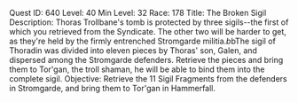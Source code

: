 Quest ID: 640
Level: 40
Min Level: 32
Race: 178
Title: The Broken Sigil
Description: Thoras Trollbane's tomb is protected by three sigils--the first of which you retrieved from the Syndicate. The other two will be harder to get, as they're held by the firmly entrenched Stromgarde militia.$b$bThe sigil of Thoradin was divided into eleven pieces by Thoras' son, Galen, and dispersed among the Stromgarde defenders. Retrieve the pieces and bring them to Tor'gan, the troll shaman, he will be able to bind them into the complete sigil.
Objective: Retrieve the 11 Sigil Fragments from the defenders in Stromgarde, and bring them to Tor'gan in Hammerfall.
